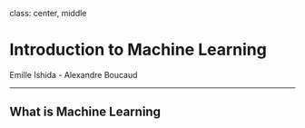 class: center, middle

# Introduction to Machine Learning

Emille Ishida - Alexandre Boucaud

---

## What is Machine Learning
